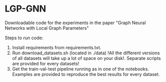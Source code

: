 # LGP-GNN
Downloadable code for the experiments in the paper "Graph Neural Networks with Local Graph Parameters"

Steps to run code:
1. Install requirements from requirements.txt.
2. Run download_datasets.sh (located in ./data) !All the different versions of all datasets will take up a lot of space on your disk!. Separate scripts are provided for every datasets!
3. Get the train-val-test pipeline running as in one of the notebooks. Examples are provided to reproduce the best results for every dataset.


